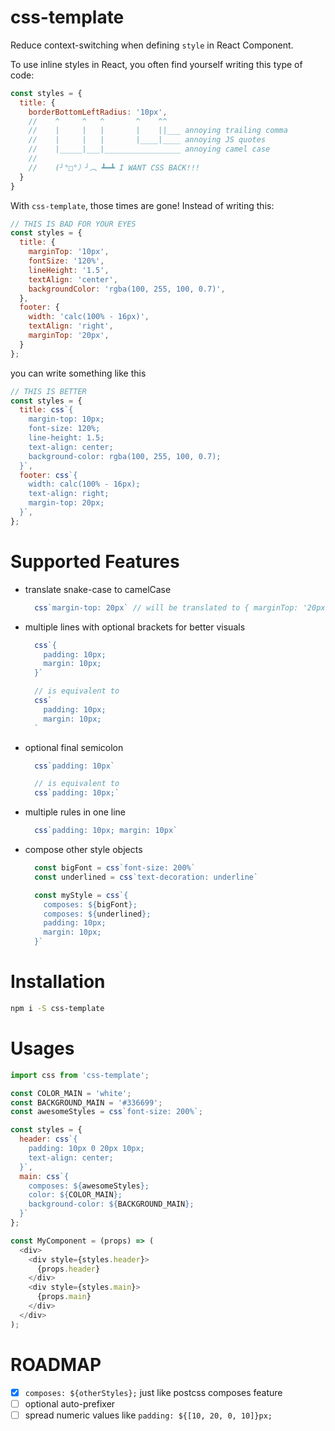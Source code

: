 # css-template
Reduce context-switching when defining `style` in React Component.

To use inline styles in React, you often find yourself writing this type of code:

```js
const styles = {
  title: {
    borderBottomLeftRadius: '10px',
    //    ^     ^   ^       ^    ^^
    //    |     |   |       |    ||___ annoying trailing comma
    //    |     |   |       |____|____ annoying JS quotes
    //    |_____|___|_________________ annoying camel case
    //
    //    (╯°□°）╯︵ ┻━┻ I WANT CSS BACK!!!
  }
}
```

With `css-template`, those times are gone! Instead of writing this:

```js
// THIS IS BAD FOR YOUR EYES
const styles = {
  title: {
    marginTop: '10px',
    fontSize: '120%',
    lineHeight: '1.5',
    textAlign: 'center',
    backgroundColor: 'rgba(100, 255, 100, 0.7)',
  },
  footer: {
    width: 'calc(100% - 16px)',
    textAlign: 'right',
    marginTop: '20px',
  }
};
```

you can write something like this

```js
// THIS IS BETTER
const styles = {
  title: css`{
    margin-top: 10px;
    font-size: 120%;
    line-height: 1.5;
    text-align: center;
    background-color: rgba(100, 255, 100, 0.7);
  }`,
  footer: css`{
    width: calc(100% - 16px);
    text-align: right;
    margin-top: 20px;
  }`,
};
```

# Supported Features

- translate snake-case to camelCase

  ```js
    css`margin-top: 20px` // will be translated to { marginTop: '20px' }
  ```

- multiple lines with optional brackets for better visuals

  ```js
    css`{
      padding: 10px;
      margin: 10px;
    }`

    // is equivalent to
    css`
      padding: 10px;
      margin: 10px;
    `
  ```

- optional final semicolon

  ```js
    css`padding: 10px`

    // is equivalent to
    css`padding: 10px;`
  ```

- multiple rules in one line

  ```js
    css`padding: 10px; margin: 10px`
  ```

- compose other style objects

  ```js
    const bigFont = css`font-size: 200%`
    const underlined = css`text-decoration: underline`

    const myStyle = css`{
      composes: ${bigFont};
      composes: ${underlined};
      padding: 10px;
      margin: 10px;
    }`

  ```

# Installation

```bash
npm i -S css-template
```

# Usages

```js
import css from 'css-template';

const COLOR_MAIN = 'white';
const BACKGROUND_MAIN = '#336699';
const awesomeStyles = css`font-size: 200%`;

const styles = {
  header: css`{
    padding: 10px 0 20px 10px;
    text-align: center;
  }`,
  main: css`{
    composes: ${awesomeStyles};
    color: ${COLOR_MAIN};
    background-color: ${BACKGROUND_MAIN};
  }`
};

const MyComponent = (props) => (
  <div>
    <div style={styles.header}>
      {props.header}
    </div>
    <div style={styles.main}>
      {props.main}
    </div>
  </div>
);
```

# ROADMAP

- [x] `composes: ${otherStyles};` just like postcss composes feature
- [ ] optional auto-prefixer
- [ ] spread numeric values like `padding: ${[10, 20, 0, 10]}px;`
